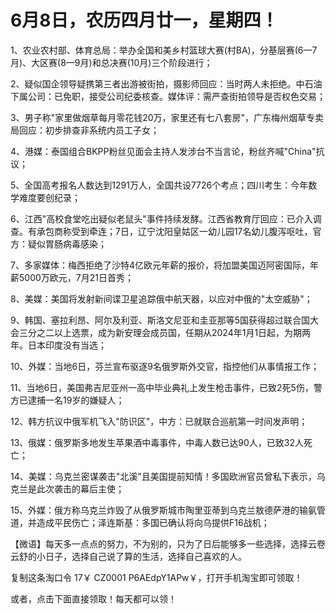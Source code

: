 # 6月8日，农历四月廿一，星期四！

1、农业农村部、体育总局：举办全国和美乡村篮球大赛(村BA)，分基层赛(6—7月)、大区赛(8—9月)和总决赛(10月)三个阶段进行；

2、疑似国企领导疑携第三者出游被街拍，摄影师回应：当时两人未拒绝。中石油下属公司：已免职，接受公司纪委核查。媒体评：需严查街拍领导是否权色交易；

3、男子称"家里做烟草每月零花钱20万，家里还有七八套房"，广东梅州烟草专卖局回应：初步排查非系统内员工子女；

4、港媒：泰国组合BKPP粉丝见面会主持人发涉台不当言论，粉丝齐喊"China"抗议；

5、全国高考报名人数达到1291万人，全国共设7726个考点；四川考生：今年数学难度要创纪录；

6、江西"高校食堂吃出疑似老鼠头"事件持续发酵。江西省教育厅回应：已介入调查。有承包商称受到牵连；7日，辽宁沈阳皇姑区一幼儿园17名幼儿腹泻呕吐，官方：疑似胃肠病毒感染；

7、多家媒体：梅西拒绝了沙特4亿欧元年薪的报价，将加盟美国迈阿密国际，年薪5000万欧元，7月21日首秀；

8、美媒：美国将发射新间谍卫星追踪俄中航天器，以应对中俄的"太空威胁"；

9、韩国、塞拉利昂、阿尔及利亚、斯洛文尼亚和圭亚那等5国获得超过联合国大会三分之二以上选票，成为新安理会成员国，任期从2024年1月1日起，为期两年。日本印度没有当选；

10、外媒：当地6日，芬兰宣布驱逐9名俄罗斯外交官，指控他们从事情报工作；

11、当地6日，美国弗吉尼亚州一高中毕业典礼上发生枪击事件，已致2死5伤，警方已逮捕一名19岁的嫌疑人；

12、韩方抗议中俄军机飞入"防识区"，中方：已就联合巡航第一时间发声明；

13、俄媒：俄罗斯多地发生苹果酒中毒事件，中毒人数已达90人，已致32人死亡；

14、美媒：乌克兰密谋袭击"北溪"且美国提前知情！多国欧洲官员曾私下表示，乌克兰是此次袭击的幕后主使；

15、外媒：俄方称乌克兰炸毁了从俄罗斯城市陶里亚蒂到乌克兰敖德萨港的输氨管道，并造成平民伤亡；泽连斯基：多国已确认将向乌提供F16战机；

【微语】每天多一点点的努力，不为别的，只为了日后能够多一些选择，选择云卷云舒的小日子，选择自己说了算的生活，选择自己喜欢的人。

复制这条淘口令 17￥ CZ0001 P6AEdpY1APw￥，打开手机淘宝即可领取！



或者，点击下面直接领取！每天都可以领！

